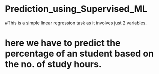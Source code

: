 # Prediction_using_Supervised_ML
#This is a simple linear regression task as it involves just 2 variables.
# here we have to predict the percentage of an student based on the no. of study hours.
